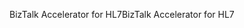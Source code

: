 <span data-ttu-id="7c5c6-101">BizTalk Accelerator for HL7</span><span class="sxs-lookup"><span data-stu-id="7c5c6-101">BizTalk Accelerator for HL7</span></span>